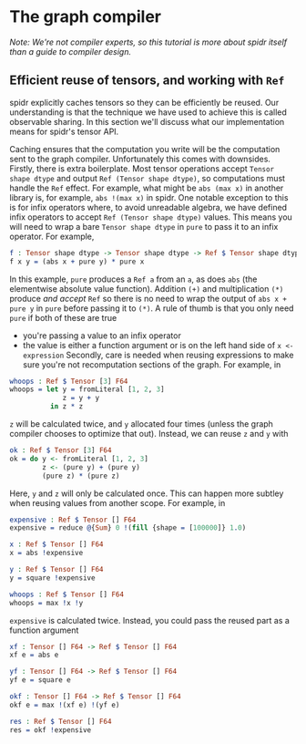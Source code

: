 <!--
Copyright 2023 Joel Berkeley

Licensed under the Apache License, Version 2.0 (the "License");
you may not use this file except in compliance with the License.
You may obtain a copy of the License at

    http://www.apache.org/licenses/LICENSE-2.0

Unless required by applicable law or agreed to in writing, software
distributed under the License is distributed on an "AS IS" BASIS,
WITHOUT WARRANTIES OR CONDITIONS OF ANY KIND, either express or implied.
See the License for the specific language governing permissions and
limitations under the License.
-->
# The graph compiler

_Note: We're not compiler experts, so this tutorial is more about spidr itself than a guide to compiler design._

## Efficient reuse of tensors, and working with `Ref`

spidr explicitly caches tensors so they can be efficiently be reused. Our understanding is that the technique we have used to achieve this is called observable sharing. In this section we'll discuss what our implementation means for spidr's tensor API.

Caching ensures that the computation you write will be the computation sent to the graph compiler. Unfortunately this comes with downsides. Firstly, there is extra boilerplate. Most tensor operations accept `Tensor shape dtype` and output `Ref (Tensor shape dtype)`, so computations must handle the `Ref` effect. For example, what might be `abs (max x)` in another library is, for example, `abs !(max x)` in spidr. One notable exception to this is for infix operators where, to avoid unreadable algebra, we have defined infix operators to accept `Ref (Tensor shape dtype)` values. This means you will need to wrap a bare `Tensor shape dtype` in `pure` to pass it to an infix operator. For example,
<!-- idris
import Literal
import Tensor
-->
```idris
f : Tensor shape dtype -> Tensor shape dtype -> Ref $ Tensor shape dtype
f x y = (abs x + pure y) * pure x
```
In this example, `pure` produces a `Ref a` from an `a`, as does `abs` (the elementwise absolute value function). Addition `(+)` and multiplication `(*)` produce _and accept_ `Ref` so there is no need to wrap the output of `abs x + pure y` in `pure` before passing it to `(*)`. A rule of thumb is that you only need `pure` if both of these are true
* you're passing a value to an infix operator
* the value is either a function argument or is on the left hand side of `x <- expression` Secondly, care is needed when reusing expressions to make sure you're not recomputation sections of the graph. For example, in
```idris
whoops : Ref $ Tensor [3] F64
whoops = let y = fromLiteral [1, 2, 3]
             z = y + y
          in z * z
```
`z` will be calculated twice, and `y` allocated four times (unless the graph compiler chooses to optimize that out). Instead, we can reuse `z` and `y` with
```idris
ok : Ref $ Tensor [3] F64
ok = do y <- fromLiteral [1, 2, 3]
        z <- (pure y) + (pure y)
        (pure z) * (pure z)
```
Here, `y` and `z` will only be calculated once. This can happen more subtley when reusing values from another scope. For example, in
```idris
expensive : Ref $ Tensor [] F64
expensive = reduce @{Sum} 0 !(fill {shape = [100000]} 1.0)

x : Ref $ Tensor [] F64
x = abs !expensive

y : Ref $ Tensor [] F64
y = square !expensive

whoops : Ref $ Tensor [] F64
whoops = max !x !y
```
`expensive` is calculated twice. Instead, you could pass the reused part as a function argument
```idris
xf : Tensor [] F64 -> Ref $ Tensor [] F64
xf e = abs e

yf : Tensor [] F64 -> Ref $ Tensor [] F64
yf e = square e

okf : Tensor [] F64 -> Ref $ Tensor [] F64
okf e = max !(xf e) !(yf e)

res : Ref $ Tensor [] F64
res = okf !expensive
```
